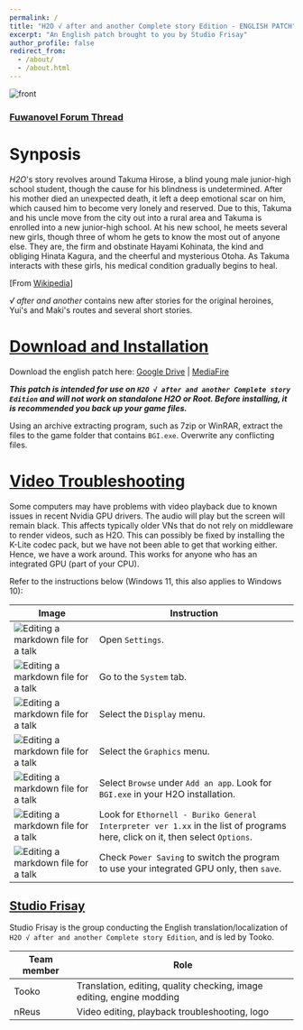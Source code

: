 ```yaml
---
permalink: /
title: "H2O √ after and another Complete story Edition - ENGLISH PATCH"
excerpt: "An English patch brought to you by Studio Frisay"
author_profile: false
redirect_from: 
  - /about/
  - /about.html
---
```


![front](https://i.imgur.com/mXrCzJo.png)

### [Fuwanovel Forum Thread](https://forums.fuwanovel.net/topic/25582-studio-frisay-h2o-√-after-and-another-complete-story-edition-translation-project/)

Synposis
======
*H2O*'s story revolves around Takuma Hirose, a blind young male junior-high school student, though the cause for his blindness is undetermined. After his mother died an unexpected death, it left a deep emotional scar on him, which caused him to become very lonely and reserved. Due to this, Takuma and his uncle move from the city out into a rural area and Takuma is enrolled into a new junior-high school. At his new school, he meets several new girls, though three of whom he gets to know the most out of anyone else. They are, the firm and obstinate Hayami Kohinata, the kind and obliging Hinata Kagura, and the cheerful and mysterious Otoha. As Takuma interacts with these girls, his medical condition gradually begins to heal.

[From [Wikipedia](en.wikipedia.org/wiki/H2O:_Footprints_in_the_Sand)]

*√ after and another* contains new after stories for the original heroines, Yui's and Maki's routes and several short stories.

[Download and Installation](#download-and-installation)
======

Download the english patch here:
[Google Drive]() | [MediaFire]() 

***This patch is intended for use on `H2O √ after and another Complete story Edition` and will not work on standalone H2O or Root. Before installing, it is recommended you back up your game files.***

Using an archive extracting program, such as 7zip or WinRAR, extract the files to the game folder that contains `BGI.exe`. Overwrite any conflicting files. 

[Video Troubleshooting](#video-troubleshooting)
======
Some computers may have problems with video playback due to known issues in recent Nvidia GPU drivers. The audio will play but the screen will remain black.
This affects typically older VNs that do not rely on middleware to render videos, such as H2O. This can possibly be fixed by installing the K-Lite codec pack, but we have not been able to get that working either. Hence, we have a work around. This works for anyone who has an integrated GPU (part of your CPU).

Refer to the instructions below (Windows 11, this also applies to Windows 10):

| Image | Instruction |
| ----------- | ----------- |
| ![Editing a markdown file for a talk](https://i.imgur.com/ATdzIkg.png) | Open `Settings`. |
| ![Editing a markdown file for a talk](https://i.imgur.com/qPcWUol.png) | Go to the `System` tab. |
| ![Editing a markdown file for a talk](https://i.imgur.com/F3x42JG.png) | Select the `Display` menu. |
| ![Editing a markdown file for a talk](https://i.imgur.com/HkWebLW.png) | Select the `Graphics` menu. |
| ![Editing a markdown file for a talk](https://i.imgur.com/WLbJ4bt.png) | Select `Browse` under `Add an app`. Look for `BGI.exe` in your H2O installation. |
| ![Editing a markdown file for a talk](https://i.imgur.com/14bOwVf.png) | Look for `Ethornell - Buriko General Interpreter ver 1.xx` in the list of programs here, click on it, then select `Options`. |
| ![Editing a markdown file for a talk](https://i.imgur.com/DSCV4ID.png) | Check `Power Saving` to switch the program to use your integrated GPU only, then `save`. |


[Studio Frisay](#studio-frisay)
------
Studio Frisay is the group conducting the English translation/localization of `H2O √ after and another Complete story Edition`, and is led by Tooko.

| Team member | Role |
| ----------- | ----------- |
| Tooko | Translation, editing, quality checking, image editing, engine modding |
| nReus | Video editing, playback troubleshooting, logo | 

